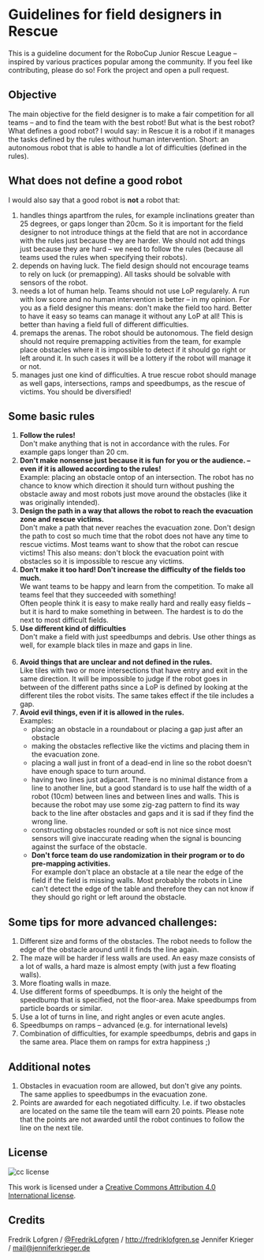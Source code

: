 # Guidelines for field designers in Rescue

This is a guideline document for the RoboCup Junior Rescue League – inspired by various practices popular among the community.
If you feel like contributing, please do so! Fork the project and open a pull request.


## Objective

The main objective for the field designer is to make a fair competition for all teams – and to find the team with the best robot! 
But what is the best robot? What defines a good robot? I would say: in Rescue it is a robot if it manages the tasks defined by the rules without human intervention. Short: an autonomous robot that is able to handle a lot of difficulties (defined in the rules). 


## What does not define a good robot

I would also say that a good robot is **not** a robot that:

1. handles things apartfrom  the rules, for example inclinations greater than 25 degrees, or gaps longer than 20cm. So it is important for the field designer to not introduce things at the field that are not in accordance with the rules just because they are harder. We should not add things just because they are hard – we need to follow the rules (because all teams used the rules when specifying their robots). 
2. depends on having luck. The field design should not encourage teams to rely on luck (or premapping). All tasks should be solvable with sensors of the robot. 
3. needs a lot of human help. Teams should not use LoP regularely. A run with low score and no human intervention is better – in my opinion. For you as a field designer this means: don't make the field too hard. Better to have it easy so teams can manage it without any LoP at all! This is better than having a field full of different difficulties. 
4. premaps the arenas. The robot should be autonomous. The field design should not require premapping activities from the team, for example place obstacles where it is impossible to detect if it should go right or left around it. In such cases it will be a lottery if the robot will manage it or not.
5. manages just one kind of difficulties. A true rescue robot should manage as well gaps, intersections, ramps and speedbumps, as the rescue of victims. You should be diversified! 


## Some basic rules
<ol>
  <li><strong>Follow the rules!</strong><br>Don't make anything that is not in accordance with the rules. For example gaps longer than 20 cm.<br></li>
  
  <li><strong>Don't make nonsense just because it is fun for you or the audience. – even if it is allowed according to the rules!</strong><br>
  Example: placing an obstacle ontop of an intersection. The robot has no chance to know which direction it should turn without pushing the obstacle away and most robots just move around the obstacles (like it was originally intended). <br>
  <li><strong>Design the path in a way that allows the robot to reach the evacuation zone and rescue victims.</strong><br>
  Don't make a path that never reaches the evacuation zone. Don't design the path to cost so much time that the robot does not have any time to rescue victims. Most teams want to show that the robot can rescue victims! 
This also means: don't block the evacuation point with obstacles so it is impossible to rescue any victims.<br></li>

<li><strong>Don't make it too hard! Don't increase the difficulty of the fields too much.</strong><br>
We want teams to be happy and learn from the competition. To make all teams feel that they succeeded with something!<br> 
Often people think it is easy to make really hard and really easy fields – but it is hard to make something in between. The hardest is to do the next to most difficult fields. <br></li>

<li><strong>Use different kind of difficulties</strong><br>
Don't make a field with just speedbumps and debris. Use other things as well, for example black tiles in maze and gaps in line.<br><br></li>

<li><strong>Avoid things that are unclear and not defined in the rules.</strong><br> 
Like tiles with two or more intersections that have entry and exit in the same direction. It will be impossible to judge if the robot goes in between of the different paths since a LoP is defined by looking at the different tiles the robot visits. The same takes effect if the tile includes a gap.<br></li>

<li><strong>Avoid evil things, even if it is allowed in the rules.</strong><br>
Examples:
<ul> 
<li> placing an obstacle in a roundabout or placing a gap just after an obstacle <br></li>
<li> making the obstacles reflective like the victims and placing them in the evacuation zone. <br></li>
<li> placing a wall just in front of a dead-end in line so the robot doesn't have enough space to turn around.  <br></li>
<li> having two lines just adjacant. There is no minimal distance from a line to another line, but a good standard is to use half the width of a robot (10cm) between lines and between lines and walls. This is because the robot may use some zig-zag pattern to find its way back to the line after obstacles and gaps and it is sad if they find the wrong line. <br></li>
<li> constructing obstacles rounded or soft is not nice since most sensors will give inaccurate reading when the signal is bouncing against the surface of the obstacle.<br></li>

<li><strong>Don't force team do use randomization in their program or to do pre-mapping activities.</strong><br>
For example don't place an obstacle at a tile near the edge of the field if the field is missing walls. Most probably the robots in Line can't detect the edge of the table and therefore they can not know if they should go right or left around the obstacle.<br></li>
</ol>



## Some tips for more advanced challenges: 

1. Different size and forms of the obstacles. The robot needs to follow the edge of the obstacle around until it finds the line again.
2. The maze will be harder if less walls are used. An easy maze consists of a lot of walls, a hard maze is almost empty (with just a few floating walls). 
3. More floating walls in maze. 
4. Use different forms of speedbumps. It is only the height of the speedbump that is specified, not the floor-area. Make speedbumps from particle boards or similar. 
5. Use a lot of turns in line, and right angles or even acute angles. 
6. Speedbumps on ramps – advanced (e.g. for international levels)
7. Combination of difficulties, for example speedbumps, debris and gaps in the same area. Place them on ramps for extra happiness ;)


## Additional notes
1. Obstacles in evacuation room are allowed, but don't give any points. The same applies to speedbumps in the evacuation zone.
2. Points are awarded for each negotiated difficulty. I.e. if two obstacles are located on the same tile the team will earn 20 points. Please note that the points are not awarded until the robot continues to follow the line on the next tile. 


## License

![cc license](http://i.creativecommons.org/l/by/4.0/88x31.png)

This work is licensed under a [Creative Commons Attribution 4.0
International license](https://creativecommons.org/licenses/by/4.0/).

## Credits

Fredrik Lofgren / [@FredrikLofgren](https://twitter.com/fredriklofgren) / http://fredriklofgren.se
Jennifer Krieger / mail@jenniferkrieger.de
